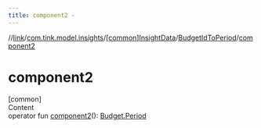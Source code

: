 ```yaml
---
title: component2 -
---
```

//[link](../../../index.md)/[com.tink.model.insights](../../index.md)/[[common]InsightData](../index.md)/[BudgetIdToPeriod](index.md)/[component2](component2.md)



# component2  
[common]  
Content  
operator fun [component2](component2.md)(): [Budget.Period](../../../com.tink.model.budget/[common]-budget/-period/index.md)  



